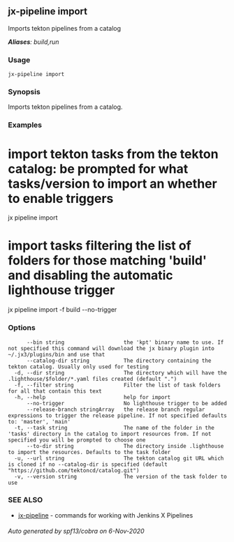 ## jx-pipeline import

Imports tekton pipelines from a catalog

***Aliases**: build,run*

### Usage

```
jx-pipeline import
```

### Synopsis

Imports tekton pipelines from a catalog.

### Examples

  # import tekton tasks from the tekton catalog: be prompted for what tasks/version to import an whether to enable triggers
  jx pipeline import
  
  # import tasks filtering the list of folders for those matching 'build' and disabling the automatic lighthouse trigger
  jx pipeline import -f build --no-trigger

### Options

```
      --bin string                   the 'kpt' binary name to use. If not specified this command will download the jx binary plugin into ~/.jx3/plugins/bin and use that
      --catalog-dir string           The directory containing the tekton catalog. Usually only used for testing
  -d, --dir string                   The directory which will have the .lighthouse/$folder/*.yaml files created (default ".")
  -f, --filter string                Filter the list of task folders for all that contain this text
  -h, --help                         help for import
      --no-trigger                   No lighthouse trigger to be added
      --release-branch stringArray   the release branch regular expressions to trigger the release pipeline. If not specified defaults to: 'master', 'main'
  -t, --task string                  The name of the folder in the 'tasks' directory in the catalog to import resources from. If not specified you will be prompted to choose one
      --to-dir string                The directory inside .lighthouse to import the resources. Defaults to the task folder
  -u, --url string                   The tekton catalog git URL which is cloned if no --catalog-dir is specified (default "https://github.com/tektoncd/catalog.git")
  -v, --version string               The version of the task folder to use
```

### SEE ALSO

* [jx-pipeline](jx-pipeline.md)	 - commands for working with Jenkins X Pipelines

###### Auto generated by spf13/cobra on 6-Nov-2020
